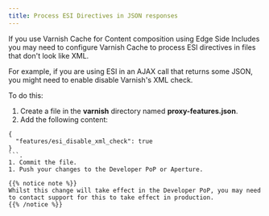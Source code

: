 ```yaml
---
title: Process ESI Directives in JSON responses
---
```


If you use Varnish Cache for Content composition using Edge Side Includes you may need to configure Varnish Cache to process ESI directives in files that don't look like XML.

For example, if you are using ESI in an AJAX call that returns some JSON, you might need to enable disable Varnish's XML check.

To do this:

1. Create a file in the **varnish** directory named **proxy-features.json**.
1. Add the following content:
```
{
  "features/esi_disable_xml_check": true
}
```.
1. Commit the file.
1. Push your changes to the Developer PoP or Aperture.

{{% notice note %}}
Whilst this change will take effect in the Developer PoP, you may need to contact support for this to take effect in production.
{{% /notice %}}